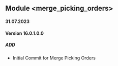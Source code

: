 ## Module <merge_picking_orders>

#### 31.07.2023
#### Version 16.0.1.0.0
##### ADD

- Initial Commit for Merge Picking Orders
